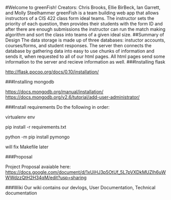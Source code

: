 #Welcome to greenFish!
Creators: Chris Brooks, Ellie BirBeck, Ian Garrett, and Molly Steelhammer
  greenFish is a team building web app that allows instructors of a CIS 422 class form ideal teams. The instructor sets the priority of each question, then provides their students with the form ID and after there are enough submissions the instructor can run the match making algorithm and sort the class into teams of a given ideal size.
##Summary of Design
  The data storage is made up of three databases: instuctor accounts, courses/forms, and student responses. The server then connects the database by gathering data into easy to use chunks of information and sends it, when requested to all of our html pages. All html pages send some information to the server and recieve information as well.
###Installing flask

http://flask.pocoo.org/docs/0.10/installation/

###Installing mongodb

https://docs.mongodb.org/manual/installation/
https://docs.mongodb.org/v2.6/tutorial/add-user-administrator/

###Install requirements
Do the following in order:

virtualenv env

pip install -r requirements.txt

python -m pip install pymongo

will fix Makefile later

###Proposal 

Project Proposal avaiable here: https://docs.google.com/document/d/1xUiHJ3p5OtUf_5L7pVXDkMUZIh6uWWWdzzQtH2H34qM/edit?usp=sharing

###Wiki
Our wiki contains our devlogs, User Documentation, Technical documentation

